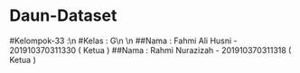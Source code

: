 # Daun-Dataset

#Kelompok-33 :\n
#Kelas : G\n
\n
##Nama : Fahmi Ali Husni - 201910370311330 ( Ketua )
##Nama : Rahmi Nurazizah - 201910370311318 ( Ketua )

